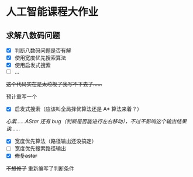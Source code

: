 # 人工智能课程大作业
## 求解八数码问题
- [x] 判断八数码问题是否有解
- [x] 使用宽度优先搜索算法
- [x] 使用启发式搜索
- [ ] ...

~~这个代码实在是太垃圾了我写不下去了……~~

预计重写一个

- [x] 启发式搜索（应该叫全局择优算法还是 A* 算法来着？）

*心累……AStar 还有 bug（判断是否能进行左右移动），不过不影响这个输出结果诶……*

- [x] 宽度优先算法（路径输出还没搞定）
- [ ] 宽度优先搜索路径输出
- [x] ~~修复astar~~

~~不想修了~~
重新编写了判断条件


